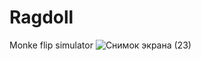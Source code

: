 # Ragdoll
Monke flip simulator
![Снимок экрана (23)](https://github.com/Inklementia/ragdoll/assets/59497202/f32c930f-a076-433e-ae08-16706887e425)
